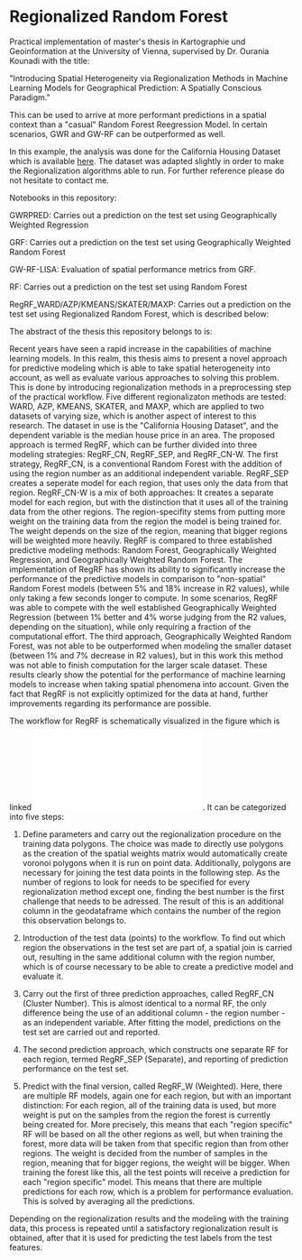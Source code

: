# Regionalized Random Forest

Practical implementation of master's thesis in Kartographie und Geoinformation at the University of Vienna, supervised by Dr. Ourania Kounadi with the title:

"Introducing Spatial Heterogeneity via Regionalization Methods in Machine Learning Models for Geographical Prediction: A Spatially Conscious Paradigm."

This can be used to arrive at more performant predictions in a spatial context than a "casual" Random Forest Reegression Model. In certain scenarios, GWR and GW-RF can be outperformed as well.

In this example, the analysis was done for the California Housing Dataset which is available [here](https://www.dcc.fc.up.pt/~ltorgo/Regression/cal_housing).
The dataset was adapted slightly in order to make the Regionalization algorithms able to run. For further reference please do not hesitate to contact me.

Notebooks in this repository:

GWRPRED: Carries out a prediction on the test set using Geographically Weighted Regression

GRF: Carries out a prediction on the test set using Geographically Weighted Random Forest

GW-RF-LISA: Evaluation of spatial performance metrics from GRF.

RF: Carries out a prediction on the test set using Random Forest

RegRF_WARD/AZP/KMEANS/SKATER/MAXP: Carries out a prediction on the test set using Regionalized Random Forest, which is described below:


The abstract of the thesis this repository belongs to is:

Recent years have seen a rapid increase in the capabilities of machine learning models. In this realm, this thesis aims to present a novel approach for predictive modeling which is able to take spatial heterogeneity into account, as well as evaluate various approaches to solving this problem. This is done by introducing regionalization methods in a preprocessing step of the practical workflow. Five different regionalizaton methods are tested: WARD, AZP, KMEANS, SKATER, and MAXP, which are applied to two datasets of varying size, which is another aspect of interest to this research. The dataset in use is the "California Housing Dataset", and the dependent variable is the median house price in an area. The proposed approach is termed RegRF, which can be further divided into three modeling strategies: RegRF_CN, RegRF_SEP, and RegRF_CN-W. The first strategy, RegRF_CN, is a conventional Random Forest with the addition of using the region number as an additional independent variable. RegRF_SEP creates a seperate model for each region, that uses only the data from that region. RegRF_CN-W is a mix of both approaches: It creates a separate model for each region, but with the distinction that it uses all of the training data from the other regions. The region-specifity stems from putting more weight on the training data from the region the model is being trained for. The weight depends on the size of the region, meaning that bigger regions will be weighted more heavily. RegRF is compared to three established predictive modeling methods: Random Forest, Geographically Weighted Regression, and Geographically Weighted Random Forest. The implementation of RegRF has shown its ability to significantly increase the performance of the predictive models in comparison to "non-spatial" Random Forest models (between 5% and 18% increase in R2 values), while only taking a few seconds longer to compute. In some scenarios, RegRF was able to compete with the well established Geographically Weighted Regression (between 1% better and 4% worse judging from the R2 values, depending on the situation), while only requiring a fraction of the computational effort. The third approach, Geographically Weighted Random Forest, was not able to be outperformed when modeling the smaller dataset (between 1% and 7% decrease in R2 values), but in this work this method was not able to finish computation for the larger scale dataset. These results clearly show the potential for the performance of machine learning models to increase when taking spatial phenomena into account. Given the fact that RegRF is not explicitly optimized for the data at hand, further improvements regarding its performance are possible.


The workflow for RegRF is schematically visualized in the figure which is linked ![here](Workflow.pdf). It can be categorized into five steps:

1. Define parameters and carry out the regionalization procedure on the training data polygons. The choice was made to directly use polygons as the creation of the spatial weights matrix would automatically create voronoi polygons when it is run on point data. Additionally, polygons are necessary for joining the test data points in the following step. As the number of regions to look for needs to be specified for every regionalization method except one, finding the best number is the first challenge that needs to be adressed. The result of this is an additional column in the geodataframe which contains the number of the region this observation belongs to.

2. Introduction of the test data (points) to the workflow. To find out which region the observations in the test set are part of, a spatial join is carried out, resulting in the same additional column with the region number, which is of course necessary to be able to create a predictive model and evaluate it.

3. Carry out the first of three prediction approaches, called RegRF_CN (Cluster Number). This is almost identical to a normal RF, the only difference being the use of an additional column - the region number - as an independent variable. After fitting the model, predictions on the test set are carried out and reported.

4. The second prediction approach, which constructs one separate RF for each region, termed RegRF_SEP (Separate), and reporting of prediction performance on the test set.

5. Predict with the final version, called RegRF_W (Weighted). Here, there are multiple RF models, again one for each region, but with an important distinction: For each region, all of the training data is used, but more weight is put on the samples from the region the forest is currently being created for. More precisely, this means that each "region specific" RF will be based on all the other regions as well, but when training the forest, more data will be taken from that specific region than from other regions. The weight is decided from the number of samples in the region, meaning that for bigger regions, the weight will be bigger. When training the forest like this, all the test points will receive a prediction for each "region specific" model. This means that there are multiple predictions for each row, which is a problem for performance evaluation. This is solved by averaging all the predictions.

Depending on the regionalization results and the modeling with the training data, this process is repeated until a satisfactory regionalization result is obtained, after that it is used for predicting the test labels from the test features.

